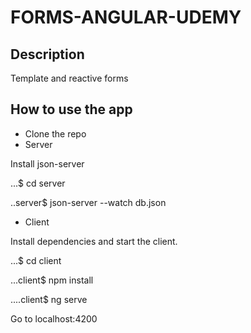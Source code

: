 # FORMS-ANGULAR-UDEMY

## Description

Template and reactive forms


## How to use the app

- Clone the repo
- Server

Install json-server

...$ cd server

..server$ json-server --watch db.json


- Client

Install dependencies and start the client.

...$ cd client

...client$ npm install

....client$ ng serve


Go to localhost:4200
